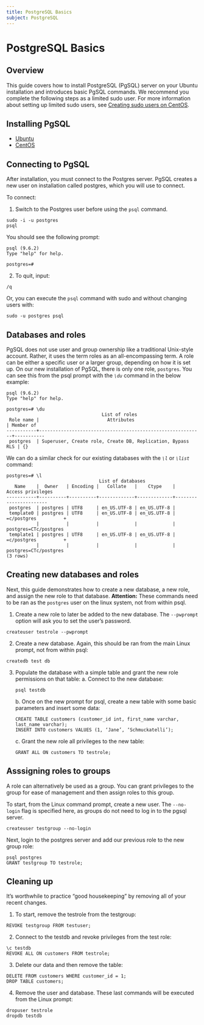 ```yaml
---
title: PostgreSQL Basics
subject: PostgreSQL
---
```


# PostgreSQL Basics
## Overview
This guide covers how to install PostgreSQL (PgSQL) server on your Ubuntu installation and introduces basic PgSQL commands. We recommend you complete the following steps as a limited sudo user. For more information about setting up limited sudo users, see [Creating sudo users on CentOS](https://www.thermo.io/how-to/security/creating-sudo-users).
## Installing PgSQL
- [Ubuntu](https://www.thermo.io/how-to/databases/installing-pgsql-on-ubuntu)
- [CentOS](https://www.thermo.io/how-to/databases/installing-pgsql-on-centos)

## Connecting to PgSQL
After installation, you must connect to the Postgres server. PgSQL creates a new user on installation called postgres, which you will use to connect.

To connect:

1. Switch to the Postgres user before using the `psql` command.
```
sudo -i -u postgres
psql
```
You should see the following prompt:
```
psql (9.6.2)
Type "help" for help.

postgres=#
```
2. To quit, input:
```
/q
```
Or, you can execute the `psql` command with sudo and without changing users with:
```
sudo -u postgres psql
```
## Databases and roles
PgSQL does not use user and group ownership like a traditional Unix-style account. Rather, it uses the term roles as an all-encompassing term. A role can be either a specific user or a larger group, depending on how it is set up. On our new installation of PgSQL, there is only one role, `postgres`. You can see this from the psql prompt with the *`\du`* command in the below example:
```
psql (9.6.2)
Type "help" for help.

postgres=# \du
                                   List of roles
 Role name |                         Attributes                         | Member of
-----------+------------------------------------------------------------+-----------
 postgres  | Superuser, Create role, Create DB, Replication, Bypass RLS | {}
```
We can do a similar check for our existing databases with the *`\l`* or *`\list`* command:
```
postgres=# \l
                                  List of databases
   Name    |  Owner   | Encoding |   Collate   |    Ctype    |   Access privileges   
-----------+----------+----------+-------------+-------------+-----------------------
 postgres  | postgres | UTF8     | en_US.UTF-8 | en_US.UTF-8 |
 template0 | postgres | UTF8     | en_US.UTF-8 | en_US.UTF-8 | =c/postgres          +
           |          |          |             |             | postgres=CTc/postgres
 template1 | postgres | UTF8     | en_US.UTF-8 | en_US.UTF-8 | =c/postgres          +
           |          |          |             |             | postgres=CTc/postgres
(3 rows)
```
## Creating new databases and roles
Next, this guide demonstrates how to create a new database, a new role, and assign the new role to that database.
**Attention:** These commands need to be ran as the `postgres` user on the linux system, not from within psql.
1. Create a new role to later be added to the new database. The `--pwprompt` option will ask you to set the user’s password.
```
createuser testrole --pwprompt
```
2. Create a new database. Again, this should be ran from the main Linux prompt, not from within psql:
```
createdb test db
```
3. Populate the database with a simple table and grant the new role permissions on that table:
   a. Connect to the new database:
   ```
   psql testdb
   ```
   b. Once on the new prompt for psql, create a new table with some basic parameters and insert some data:
   ```
   CREATE TABLE customers (customer_id int, first_name varchar, last_name varchar);
   INSERT INTO customers VALUES (1, ‘Jane’, ‘Schmuckatelli’);
   ```
   c. Grant the new role all privileges to the new table:
   ```
   GRANT ALL ON customers TO testrole;
   ```
## Asssigning roles to groups
A role can alternatively be used as a group. You can grant privileges to the group for ease of management and then assign roles to this group.

To start, from the Linux command prompt, create a new user. The `--no-login` flag is specified here, as groups do not need to log in to the pgsql server.
```
createuser testgroup --no-login
```
Next, login to the postgres server and add our previous role to the new group role:
```
psql postgres
GRANT testgroup TO testrole;
```
## Cleaning up
It’s worthwhile to practice “good housekeeping” by removing all of your recent changes.
1. To start, remove the testrole from the testgroup:
```
REVOKE testgroup FROM testuser;
```
2. Connect to the testdb and revoke privileges from the test role:
```
\c testdb
REVOKE ALL ON customers FROM testrole;
```
3. Delete our data and then remove the table:
```
DELETE FROM customers WHERE customer_id = 1;
DROP TABLE customers;
```
4. Remove the user and database. These last commands will be executed from the Linux prompt:
```
dropuser testrole
dropdb testdb
```
